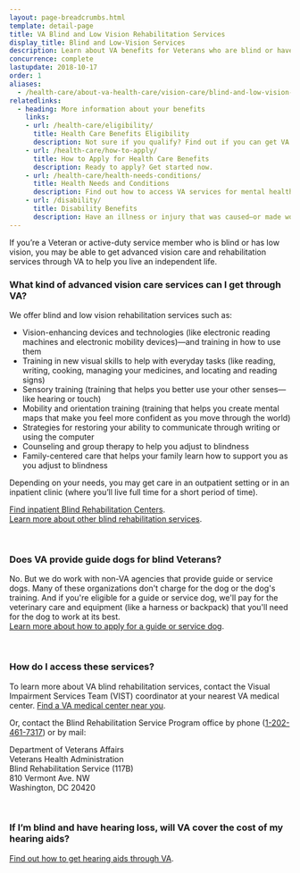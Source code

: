 ```yaml
---
layout: page-breadcrumbs.html
template: detail-page
title: VA Blind and Low Vision Rehabilitation Services
display_title: Blind and Low-Vision Services
description: Learn about VA benefits for Veterans who are blind or have low vision. Benefits include blind rehabilitation services at VA blind rehab centers.
concurrence: complete
lastupdate: 2018-10-17
order: 1
aliases:
  - /health-care/about-va-health-care/vision-care/blind-and-low-vision-veterans/
relatedlinks:
  - heading: More information about your benefits
    links:
    - url: /health-care/eligibility/
      title: Health Care Benefits Eligibility
      description: Not sure if you qualify? Find out if you can get VA health care benefits.
    - url: /health-care/how-to-apply/
      title: How to Apply for Health Care Benefits
      description: Ready to apply? Get started now.
    - url: /health-care/health-needs-conditions/
      title: Health Needs and Conditions
      description: Find out how to access VA services for mental health, women’s health, and other specific needs.
    - url: /disability/
      title: Disability Benefits
      description: Have an illness or injury that was caused—or made worse—by your active-duty service? Find out if you can get disability compensation (monthly payments) from VA.
---
```


<div class="va-introtext">

If you’re a Veteran or active-duty service member who is blind or has low vision, you may be able to get advanced vision care and rehabilitation services through VA to help you live an independent life.

</div>

<div class="feature" markdown=“1”>

### What kind of advanced vision care services can I get through VA?

We offer blind and low vision rehabilitation services such as:

- Vision-enhancing devices and technologies (like electronic reading machines and electronic mobility devices)—and training in how to use them
- Training in new visual skills to help with everyday tasks (like reading, writing, cooking, managing your medicines, and locating and reading signs)
- Sensory training (training that helps you better use your other senses—like hearing or touch)
- Mobility and orientation training (training that helps you create mental maps that make you feel more confident as you move through the world)
- Strategies for restoring your ability to communicate through writing or using the computer
- Counseling and group therapy to help you adjust to blindness
- Family-centered care that helps your family learn how to support you as you adjust to blindness

Depending on your needs, you may get care in an outpatient setting or in an inpatient clinic (where you’ll live full time for a short period of time). <br>

[Find inpatient Blind Rehabilitation Centers](https://www.prosthetics.va.gov/blindrehab/locations.asp). <br>
[Learn more about other blind rehabilitation services](https://www.prosthetics.va.gov/blindrehab/BRS_Coordinated_Care.asp).

</div>

<br>

### Does VA provide guide dogs for blind Veterans?

No. But we do work with non-VA agencies that provide guide or service dogs. Many of these organizations don't charge for the dog or the dog's training. And if you're eligible for a guide or service dog, we'll pay for the veterinary care and equipment (like a harness or backpack) that you'll need for the dog to work at its best. <br>
[Learn more about how to apply for a guide or service dog](https://www.prosthetics.va.gov/serviceandguidedogs.asp).

<br>

### How do I access these services?

To learn more about VA blind rehabilitation services, contact the Visual Impairment Services Team (VIST) coordinator at your nearest VA medical center. [Find a VA medical center near you](/find-locations/).

Or, contact the Blind Rehabilitation Service Program office by phone (<a href="tel:+1-202-461-7317">1-202-461-7317</a>) or by mail:

<p class="va-address-block">
  Department of Veterans Affairs<br>
  Veterans Health Administration<br>
  Blind Rehabilitation Service (117B)<br>
  810 Vermont Ave. NW<br>
  Washington, DC 20420<br>
</p>

<br>

### If I’m blind and have hearing loss, will VA cover the cost of my hearing aids?

[Find out how to get hearing aids through VA](https://www.prosthetics.va.gov/psas/Hearing_Aids.asp).
